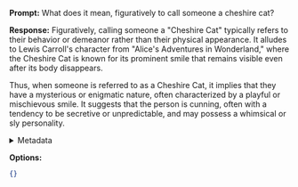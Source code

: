 **Prompt:**
What does it mean, figuratively to call someone a cheshire cat?

**Response:**
Figuratively, calling someone a "Cheshire Cat" typically refers to their behavior or demeanor rather than their physical appearance. It alludes to Lewis Carroll's character from "Alice's Adventures in Wonderland," where the Cheshire Cat is known for its prominent smile that remains visible even after its body disappears. 

Thus, when someone is referred to as a Cheshire Cat, it implies that they have a mysterious or enigmatic nature, often characterized by a playful or mischievous smile. It suggests that the person is cunning, often with a tendency to be secretive or unpredictable, and may possess a whimsical or sly personality.

<details><summary>Metadata</summary>

- Duration: 2887 ms
- Datetime: 2024-01-11T09:56:48.434846
- Model: gpt-3.5-turbo-0613

</details>

**Options:**
```json
{}
```

